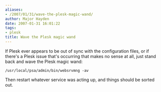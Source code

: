 ```yaml
---
aliases:
- /2007/01/31/wave-the-plesk-magic-wand/
author: Major Hayden
date: 2007-01-31 16:01:22
tags:
- plesk
title: Wave the Plesk magic wand
---
```


If Plesk ever appears to be out of sync with the configuration files, or if there's a Plesk issue that's occurring that makes no sense at all, just stand back and wave the Plesk magic wand:

`/usr/local/psa/admin/bin/websrvmng -av`

Then restart whatever service was acting up, and things should be sorted out.